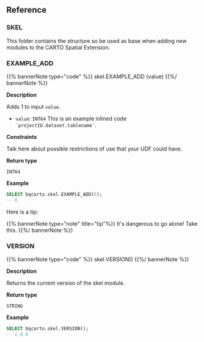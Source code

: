 ## Reference

### SKEL

This folder contains the structure so be used as base when adding new modules to the CARTO Spatial Extension.

### EXAMPLE_ADD

{{% bannerNote type="code" %}}
skel.EXAMPLE_ADD (value)
{{%/ bannerNote %}}

**Description**

Adds 1 to input `value`.

* `value`: `INT64` This is an example inlined code <code>\`projectID.dataset.tablename\`</code>.

**Constraints**

Talk here about possible restrictions of use that your UDF could have.

**Return type**

`INT64`

**Example**

```sql
SELECT bqcarto.skel.EXAMPLE_ADD(5);
-- 6
```

Here is a tip:

{{% bannerNote type="note" title="tip"%}}
It's dangerous to go alone! Take this.
{{%/ bannerNote %}}

### VERSION

{{% bannerNote type="code" %}}
skel.VERSION()
{{%/ bannerNote %}}

**Description**

Returns the current version of the skel module.

**Return type**

`STRING`

**Example**

```sql
SELECT bqcarto.skel.VERSION();
-- 1.0.0
```
